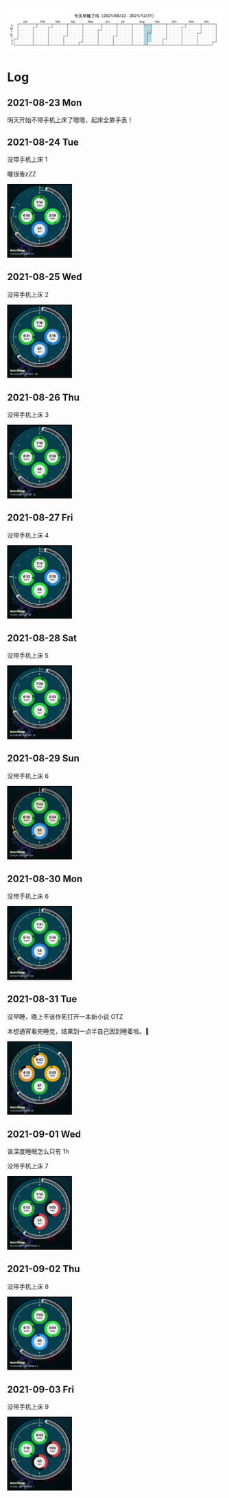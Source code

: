![](/Sleep/sleep.svg)

# Log

## 2021-08-23 Mon

明天开始不带手机上床了嗯嗯，起床全靠手表！

## 2021-08-24 Tue

没带手机上床 1

睡很香zZZ

<img src="/Sleep/0824.jpeg" width="30%">

## 2021-08-25 Wed

没带手机上床 2

<img src="/Sleep/0825.jpeg" width="30%">

## 2021-08-26 Thu

没带手机上床 3

<img src="/Sleep/0826.jpeg" width="30%">

## 2021-08-27 Fri

没带手机上床 4

<img src="/Sleep/0827.jpeg" width="30%">

## 2021-08-28 Sat

没带手机上床 5

<img src="/Sleep/0828.jpeg" width="30%">

## 2021-08-29 Sun

没带手机上床 6

<img src="/Sleep/0829.jpeg" width="30%">

## 2021-08-30 Mon

没带手机上床 6

<img src="/Sleep/0830.jpeg" width="30%">

## 2021-08-31 Tue

没早睡，晚上不该作死打开一本新小说 OTZ

本想通宵看完睡觉，结果到一点半自己困到睡着啦。🥱

<img src="/Sleep/0831.jpeg" width="30%">

## 2021-09-01 Wed

诶深度睡眠怎么只有 1h

没带手机上床 7

<img src="/Sleep/0901.jpeg" width="30%">

## 2021-09-02 Thu

没带手机上床 8

<img src="/Sleep/0902.jpeg" width="30%">

## 2021-09-03 Fri

没带手机上床 9

<img src="/Sleep/0903.jpeg" width="30%">